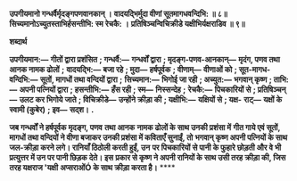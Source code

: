 **उपगीयमानो गन्धर्वैर्मृदङ्गपणवानकान् ।** **वादयद्भिर्मुदा वीणां सूतमागधवन्दिभि: ॥ ८॥** **सिच्यमानोऽच्युतस्ताभिर्हसन्तीभि: स्म रेचकै: ।** **प्रतिषिञ्चन्विचिक्रीडे यक्षीभिर्यक्षराडिव ॥ ९॥** 

**शब्दार्थ** 

**उपगीयमान:—** **गीतों द्वारा प्रशंसित** **; गन्धर्वै:—** **गन्धर्वों द्वारा** **; मृदङ्ग-पणव-आनकान्—** **मृदंग, पणव तथा आनक नामक ढोलों** **;** **वादयद्भि:—** **बजा रहे** **; मुदा—** **हर्षपूर्वक** **; वीणाम्—** **वीणाओं को** **; सूत-मागध-वन्दिभि:—** **सूतों, मागधों तथा वन्दियों द्वारा** **;** **सिच्यमान:—** **भिगोई जा रही** **; अच्युत:—** **भगवान् कृष्ण** **; ताभि:—** **अपनी पत्नियों द्वारा** **; हसन्तीभि:—** **हँस रही** **; स्म—** **निस्सन्देह** **;** **रेचकै:—** **पिचकारियों से** **; प्रतिषिञ्चन्—** **उलट कर भिगोये जाते** **; विचिक्रीडे—** **उन्होंने क्रीड़ा की** **; यक्षीभि:—** **यक्षियों से** **; यक्ष-** **राट्—** **यक्षों के स्वामी (कुबेर)** **; इव—** **सद्श।** **.** 

**जब गन्धर्वों ने हर्षपूर्वक मृदङ्ग, पणव** **तथा आनक** **नामक ढोलों के साथ उनकी प्रशंसा में** **गीत गाये एवं सूतों, मागधों तथा वन्दियों ने वीणा बजाकर उनकी प्रशंसा में कविताएँ सुनाईं, तो** **भगवान् कृष्ण अपनी पत्नियों के साथ जल-क्रीड़ा करने लगे। रानियाँ ठिठोली करती हुईं, उन** **पर पिचकारियों से पानी के फुहारे छोड़ती और वे भी प्रत्युत्तर में उन पर पानी छिड़क देते। इस** **प्रकार से कृष्ण ने अपनी रानियों के साथ उसी तरह क्रीड़ा की, जिस तरह यक्षराज 'यक्षी** **अप्सराओंÓ के साथ क्रीड़ा करता है।** **** 